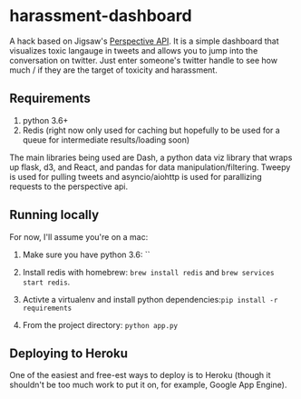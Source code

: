 
# harassment-dashboard

A hack based on Jigsaw's [Perspective API](https://www.perspectiveapi.com).  It is a simple dashboard that visualizes toxic langauge in tweets and allows you to jump into the conversation on twitter.  Just enter someone's twitter handle to see how much / if they are the target of toxicity and harassment.

## Requirements

1. python 3.6+
2. Redis (right now only used for caching but hopefully to be used for a queue for intermediate results/loading soon)

The main libraries being used are Dash, a python data viz library that wraps up flask, d3, and React, and pandas for data manipulation/filtering.  Tweepy is used for pulling tweets and asyncio/aiohttp is used for parallizing requests to the perspective api.

## Running locally

For now, I'll assume you're on a mac:

1. Make sure you have python 3.6: ``

2. Install redis with homebrew: `brew install redis` and `brew services start redis`.

3. Activte a virtualenv and install python dependencies:`pip install -r requirements`

4. From the project directory: `python app.py`

## Deploying to Heroku

One of the easiest and free-est ways to deploy is to Heroku (though it shouldn't be too much work to put it on, for example, Google App Engine).
